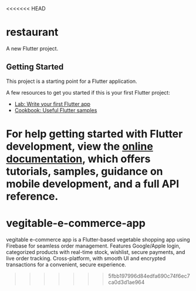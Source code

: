 <<<<<<< HEAD
# restaurant

A new Flutter project.

## Getting Started

This project is a starting point for a Flutter application.

A few resources to get you started if this is your first Flutter project:

- [Lab: Write your first Flutter app](https://docs.flutter.dev/get-started/codelab)
- [Cookbook: Useful Flutter samples](https://docs.flutter.dev/cookbook)

For help getting started with Flutter development, view the
[online documentation](https://docs.flutter.dev/), which offers tutorials,
samples, guidance on mobile development, and a full API reference.
=======
# vegitable-e-commerce-app
vegitable e-commerce app is a Flutter-based vegetable shopping app using Firebase for seamless order management. Features Google/Apple login, categorized products with real-time stock, wishlist, secure payments, and live order tracking. Cross-platform, with smooth UI and encrypted transactions for a convenient, secure experience.
>>>>>>> 5fbb197996d84edfa690c74f6ec7ca0d3d1ae964
